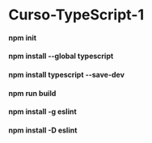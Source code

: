 # Curso-TypeScript-1
#### npm init
#### npm install --global typescript
#### npm install typescript --save-dev
#### npm run build
#### npm install -g eslint
#### npm install -D eslint

